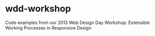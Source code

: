 wdd-workshop
============

Code examples from our 2013 Web Design Day Workshop: Extensible Working Processes in Responsive Design
